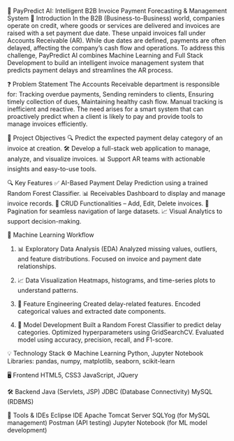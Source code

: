 💼 PayPredict AI: Intelligent B2B Invoice Payment Forecasting & Management System
🧾 Introduction
        In the B2B (Business-to-Business) world, companies operate on credit, where goods or services are delivered and invoices are raised with a set payment due date.              These unpaid invoices fall under Accounts Receivable (AR). While due dates are defined, payments are often delayed, affecting the company’s cash flow and operations.
        To address this challenge, PayPredict AI combines Machine Learning and Full Stack Development to build an intelligent invoice management system that predicts payment         delays and streamlines the AR process.

❓ Problem Statement
        The Accounts Receivable department is responsible for:
        Tracking overdue payments,
        Sending reminders to clients,
        Ensuring timely collection of dues,
        Maintaining healthy cash flow.
        Manual tracking is inefficient and reactive. The need arises for a smart system that can proactively predict when a client is likely to pay and provide tools to              manage invoices efficiently.

🎯 Project Objectives
      🔍 Predict the expected payment delay category of an invoice at creation.
      🛠️ Develop a full-stack web application to manage, analyze, and visualize invoices.
      📊 Support AR teams with actionable insights and easy-to-use tools.

🔍 Key Features
      ✅ AI-Based Payment Delay Prediction using a trained Random Forest Classifier.
      📊 Receivables Dashboard to display and manage invoice records.
      📝 CRUD Functionalities – Add, Edit, Delete invoices.
      🔄 Pagination for seamless navigation of large datasets.
      📈 Visual Analytics to support decision-making.

🔬 Machine Learning Workflow
1. 📊 Exploratory Data Analysis (EDA)
      Analyzed missing values, outliers, and feature distributions.
      Focused on invoice and payment date relationships.

2. 📈 Data Visualization
      Heatmaps, histograms, and time-series plots to understand patterns.

3. 🧬 Feature Engineering
      Created delay-related features.
      Encoded categorical values and extracted date components.

4. 🤖 Model Development
      Built a Random Forest Classifier to predict delay categories.
      Optimized hyperparameters using GridSearchCV.
      Evaluated model using accuracy, precision, recall, and F1-score.

💡 Technology Stack
⚙️ Machine Learning
      Python, Jupyter Notebook
      Libraries: pandas, numpy, matplotlib, seaborn, scikit-learn

🖥️ Frontend
      HTML5, CSS3
      JavaScript, JQuery

🛠️ Backend
      Java (Servlets, JSP)
      JDBC (Database Connectivity)
      MySQL (RDBMS)

🧰 Tools & IDEs
      Eclipse IDE
      Apache Tomcat Server
      SQLYog (for MySQL management)
      Postman (API testing)
      Jupyter Notebook (for ML model development)


